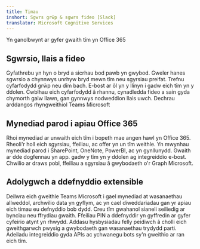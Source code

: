 ```yaml
---
title: Timau
inshort: Sgwrs grŵp & sgwrs fideo [Slack]
translator: Microsoft Cognitive Services
---
```



Yn ganolbwynt ar gyfer gwaith tîm yn Office 365 

## Sgwrsio, llais a fideo
Gyfathrebu yn hyn o bryd a sicrhau bod pawb yn gwybod. Gweler hanes sgwrsio a chynnwys unrhyw bryd mewn tîm neu sgyrsiau preifat. Trefnu cyfarfodydd grŵp neu dîm bach. E-bost ar ôl yn y llinyn i gadw eich tîm yn y ddolen. Cwblhau eich cyfarfodydd â rhannu, cynadledda fideo a sain gyda chymorth galw llawn, gan gynnwys nodweddion llais uwch. 
Dechrau arddangos rhyngweithiol Teams Microsoft 

## Mynediad parod i apiau Office 365
Rhoi mynediad ar unwaith eich tîm i bopeth mae angen hawl yn Office 365. Rheoli'r holl eich sgyrsiau, ffeiliau, ac offer yn un tîm weithle. Yn mwynhau mynediad parod i SharePoint, OneNote, PowerBI, ac yn gynllunydd. Gwaith ar dde dogfennau yn app. gadw y tîm yn y ddolen ag integreiddio e-bost. Chwilio ar draws pobl, ffeiliau a sgyrsiau â gwybodaeth o'r Graph Microsoft. 

## Adolygwch a ddefnyddio extensible
Deilwra eich gweithle Teams Microsoft i gael mynediad at wasanaethau allweddol, archwilio data yn gyflym, ac yn cael diweddariadau gan yr apiau eich timau eu defnyddio bob dydd. Creu tîm gwahanol sianeli seiliedig ar bynciau neu ffrydiau gwaith. Ffeiliau PIN a ddefnyddir yn gyffredin ar gyfer cyfeirio atynt yn rhwydd. Addasu hysbysiadau felly peidiwch â cholli eich gweithgarwch pwysig a gwybodaeth gan wasanaethau trydydd parti. Adeiladu integreiddio gyda APIs ac ychwanegu bots sy'n gweithio ar ran eich tîm. 






